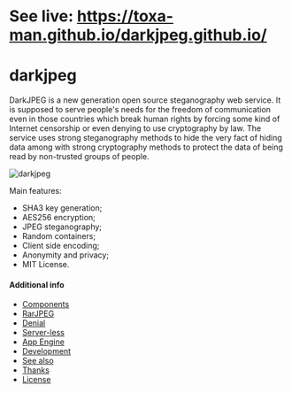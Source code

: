 # See live: https://toxa-man.github.io/darkjpeg.github.io/

darkjpeg
========

DarkJPEG is a new generation open source steganography web service. It is supposed to serve people's needs for the freedom of communication even in those countries which break human rights by forcing some kind of Internet censorship or even denying to use cryptography by law. The service uses strong steganography methods to hide the very fact of hiding data among with strong cryptography methods to protect the data of being read by non-trusted groups of people.

![darkjpeg](https://raw2.github.com/yndi/darkjpeg/gh-pages/screen.png)

Main features:
- SHA3 key generation;
- AES256 encryption;
- JPEG steganography;
- Random containers;
- Client side encoding;
- Anonymity and privacy;
- MIT License.

#### Additional info

- [Components](https://github.com/yndi/darkjpeg/blob/master/NOTES.md#components)
- [RarJPEG](https://github.com/yndi/darkjpeg/blob/master/NOTES.md#rarjpeg-support)
- [Denial](https://github.com/yndi/darkjpeg/blob/master/NOTES.md#deniable-encryption)
- [Server-less](https://github.com/yndi/darkjpeg/blob/master/NOTES.md#server-less)
- [App Engine](https://github.com/yndi/darkjpeg/blob/master/NOTES.md#app-engine-support)
- [Development](https://github.com/yndi/darkjpeg/blob/master/NOTES.md#developers-guide)
- [See also](https://github.com/yndi/darkjpeg/blob/master/NOTES.md#see-also)
- [Thanks](https://github.com/yndi/darkjpeg/blob/master/NOTES.md#thanks-to)
- [License](https://github.com/yndi/darkjpeg/blob/master/NOTES.md#license)
